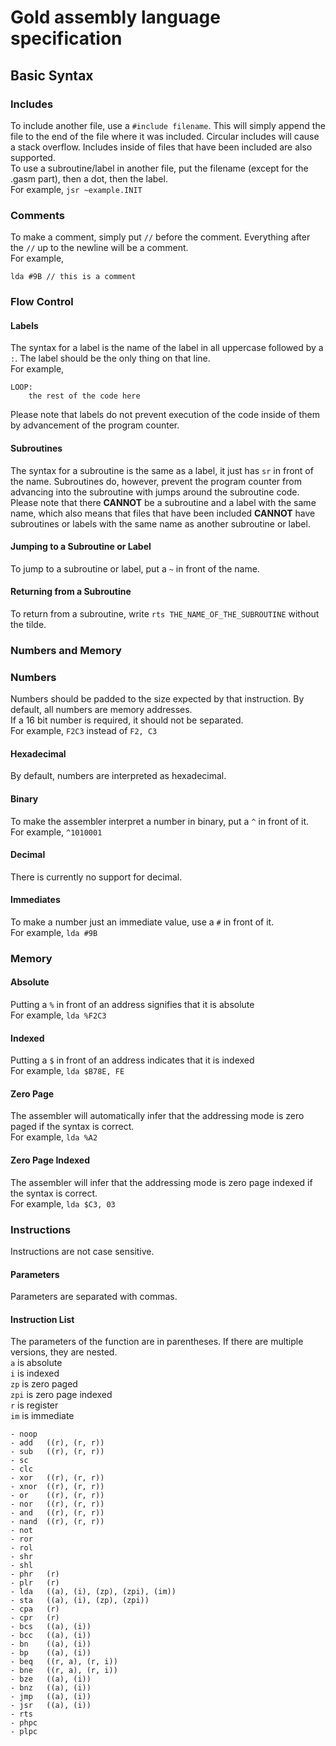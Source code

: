 # Gold assembly language specification
## Basic Syntax
### Includes
To include another file, use a ``#include filename``. This will simply append the file to the end of the file where it
was included. Circular includes will cause a stack overflow. Includes inside of files that have been included are also
supported.  
To use a subroutine/label in another file, put the filename (except for the .gasm part), then a dot, then the label.  
For example, ``jsr ~example.INIT``
### Comments
To make a comment, simply put ``//`` before the comment. Everything after the ``//`` up to the newline will be  a comment.  
For example,  
```
lda #9B // this is a comment
```
### Flow Control
#### Labels
The syntax for a label is the name of the label in all uppercase followed by a ``:``. The label should be the only thing
on that line.  
For example,
```
LOOP:
    the rest of the code here
```
Please note that labels do not prevent execution of the code inside of them by advancement of the program counter.
#### Subroutines
The syntax for a subroutine is the same as a label, it just has ``sr`` in front of the name. Subroutines do, however,
prevent the program counter from advancing into the subroutine with jumps around the subroutine code.  
Please note that there **CANNOT** be a subroutine and a label with the same name, which also means that files that have
been included **CANNOT** have subroutines or labels with the same name as another subroutine or label.
#### Jumping to a Subroutine or Label
To jump to a subroutine or label, put a ``~`` in front of the name.
#### Returning from a Subroutine
To return from a subroutine, write ``rts THE_NAME_OF_THE_SUBROUTINE`` without the tilde.
### Numbers and Memory
### Numbers
Numbers should be padded to the size expected by that instruction. By default, all numbers are memory addresses.  
If a 16 bit number is required, it should not be
separated.  
For example, ``F2C3`` instead of ``F2, C3``
#### Hexadecimal
By default, numbers are interpreted as hexadecimal.
#### Binary
To make the assembler interpret a number in binary, put a ``^`` in front of it.  
For example, ``^1010001``
#### Decimal
There is currently no support for decimal.
#### Immediates
To make a number just an immediate value, use a ``#`` in front of it.  
For example, ``lda #9B``
### Memory
#### Absolute
Putting a ``%`` in front of an address signifies that it is absolute  
For example, ``lda %F2C3``
#### Indexed
Putting a ``$`` in front of an address indicates that it is indexed  
For example, ``lda $B78E, FE``
#### Zero Page
The assembler will automatically infer that the addressing mode is zero paged if the syntax is correct.  
For example, ``lda %A2``
#### Zero Page Indexed
The assembler will infer that the addressing mode is zero page indexed if the syntax is correct.  
For example, ``lda $C3, 03``
### Instructions
Instructions are not case sensitive.
#### Parameters
Parameters are separated with commas.
#### Instruction List
The parameters of the function are in parentheses. If there are multiple versions, they are nested.  
``a`` is absolute  
``i`` is indexed  
``zp`` is zero paged  
``zpi`` is zero page indexed  
``r`` is register  
``im`` is immediate
```
- noop
- add   ((r), (r, r))
- sub   ((r), (r, r))
- sc
- clc
- xor   ((r), (r, r))
- xnor  ((r), (r, r))
- or    ((r), (r, r))
- nor   ((r), (r, r))
- and   ((r), (r, r))
- nand  ((r), (r, r))
- not
- ror
- rol
- shr
- shl
- phr   (r)
- plr   (r)
- lda   ((a), (i), (zp), (zpi), (im))
- sta   ((a), (i), (zp), (zpi))
- cpa   (r)
- cpr   (r)
- bcs   ((a), (i))
- bcc   ((a), (i))
- bn    ((a), (i))
- bp    ((a), (i))
- beq   ((r, a), (r, i))
- bne   ((r, a), (r, i))
- bze   ((a), (i))
- bnz   ((a), (i))
- jmp   ((a), (i))
- jsr   ((a), (i))
- rts
- phpc
- plpc
```
